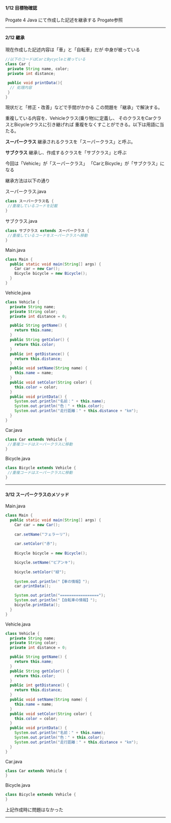 #### 1/12 目標物確認
Progate 4 Java にて作成した記述を継承する
Progate参照
***

#### 2/12 継承
現在作成した記述内容は「車」と「自転車」だが
中身が被っている
``` java
//以下のコードはCarとBycycleと被っている
class Car {
 private String name, color;
 private int distance;

 public void printData(){
  // 処理内容
 }
}
```
現状だと「修正・改善」などで手間がかかる
この問題を「継承」で解決する。

重複している内容を、Vehicleクラス(乗り物)に定義し、
そのクラスをCarクラスとBicycleクラスに引き継げれば
重複をなくすことができる。以下は用語に当たる。

**スーパークラス**
継承されるクラスを「スーパークラス」と呼ぶ。

**サブクラス**
継承し、作成するクラスを「サブクラス」と呼ぶ

今回は「Vehicle」が「スーパークラス」
「CarとBicycle」が「サブクラス」になる

継承方法は以下の通り

スーパークラス.java
``` java
class スーパークラス名 {
 //重複しているコードを記載
}
```

サブクラス.java
``` java
class サブクラス extends スーパークラス {
 //重複しているコードをスーパークラスへ移動
}
```


Main.java
```java
class Main {
  public static void main(String[] args) {
    Car car = new Car();
    Bicycle bicycle = new Bicycle();
  }
}

```

Vehicle.java
```java
class Vehicle {
  private String name;
  private String color;
  private int distance = 0;

  public String getName() {
    return this.name;
  }
  public String getColor() {
    return this.color;
  }
  public int getDistance() {
    return this.distance;
  }
  public void setName(String name) {
    this.name = name;
  }
  public void setColor(String color) {
    this.color = color;
  }
  public void printData() {
    System.out.println("名前：" + this.name);
    System.out.println("色：" + this.color);
    System.out.println("走行距離：" + this.distance + "km");
  }
}
```

Car.java
```java
class Car extends Vehicle {
 //重複コードはスーパークラスに移動
}
```

Bicycle.java
```java
class Bicycle extends Vehicle {
 //重複コードはスーパークラスに移動
}
```

***
#### 3/12 スーパークラスのメソッド
Main.java
```java
class Main {
  public static void main(String[] args) {
    Car car = new Car();
    
    car.setName("フェラーリ");
    
    car.setColor("赤");
    
    Bicycle bicycle = new Bicycle();

    bicycle.setName("ビアンキ");
    
    bicycle.setColor("緑");
    
    System.out.println("【車の情報】");
    car.printData();

    System.out.println("=================");
    System.out.println("【自転車の情報】");
    bicycle.printData();
  }
}

```

Vehicle.java
``` java
class Vehicle {
  private String name;
  private String color;
  private int distance = 0;

  public String getName() {
    return this.name;
  }
  public String getColor() {
    return this.color;
  }
  public int getDistance() {
    return this.distance;
  }
  public void setName(String name) {
    this.name = name;
  }
  public void setColor(String color) {
    this.color = color;
  }
  public void printData() {
    System.out.println("名前：" + this.name);
    System.out.println("色：" + this.color);
    System.out.println("走行距離：" + this.distance + "km");
  }
}
```

Car.java
```java
class Car extends Vehicle {
}
```

Bicycle.java
```java
class Bicycle extends Vehicle {
}
```

上記作成時に問題はなかった

***
